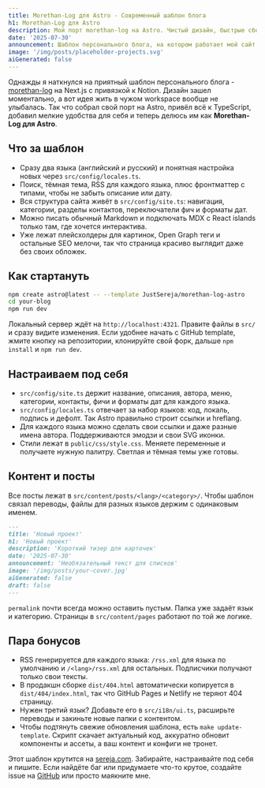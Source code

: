```yaml
---
title: Morethan-Log для Astro - Современный шаблон блога
h1: Morethan-Log для Astro
description: Мой порт morethan-log на Astro. Чистый дизайн, быстрые сборки, мультиязычность, поиск, RSS и типизированные конфиги из коробки.
date: '2025-07-30'
announcement: Шаблон персонального блога, на котором работает мой сайт
image: '/img/posts/placeholder-projects.svg'
aiGenerated: false
---
```


Однажды я наткнулся на приятный шаблон персонального блога - [morethan-log](https://github.com/morethanmin/morethan-log) на Next.js с привязкой к Notion. Дизайн зашел моментально, а вот идея жить в чужом workspace вообще не улыбалась. Так что собрал свой порт на Astro, привёл всё к TypeScript, добавил мелкие удобства для себя и теперь делюсь им как **Morethan-Log для Astro**.

## Что за шаблон
- Сразу два языка (английский и русский) и понятная настройка новых через `src/config/locales.ts`.
- Поиск, тёмная тема, RSS для каждого языка, плюс фронтматтер с типами, чтобы не забыть описание или дату.
- Вся структура сайта живёт в `src/config/site.ts`: навигация, категории, разделы контактов, переключатели фич и форматы дат.
- Можно писать обычный Markdown и подключать MDX с React islands только там, где хочется интерактива.
- Уже лежат плейсхолдеры для картинок, Open Graph теги и остальные SEO мелочи, так что страница красиво выглядит даже без своих обложек.

## Как стартануть

```bash
npm create astro@latest -- --template JustSereja/morethan-log-astro
cd your-blog
npm run dev
```

Локальный сервер ждёт на `http://localhost:4321`. Правите файлы в `src/` и сразу видите изменения. Если удобнее начать с GitHub template, жмите кнопку на репозитории, клонируйте свой форк, дальше `npm install` и `npm run dev`.

## Настраиваем под себя

- `src/config/site.ts` держит название, описания, автора, меню, категории, контакты, фичи и форматы дат для каждого языка.
- `src/config/locales.ts` отвечает за набор языков: код, локаль, подпись и дефолт. Так Astro правильно строит ссылки и hreflang.
- Для каждого языка можно сделать свои ссылки и даже разные имена автора. Поддерживаются эмодзи и свои SVG иконки.
- Стили лежат в `public/css/style.css`. Меняете переменные и получаете нужную палитру. Светлая и тёмная темы уже готовы.

## Контент и посты

Все посты лежат в `src/content/posts/<lang>/<category>/`. Чтобы шаблон связал переводы, файлы для разных языков держим с одинаковым именем.

```markdown
---
title: 'Новый проект'
h1: 'Новый проект'
description: 'Короткий тизер для карточек'
date: '2025-07-30'
announcement: 'Необязательный текст для списков'
image: '/img/posts/your-cover.jpg'
aiGenerated: false
draft: false
---
```

`permalink` почти всегда можно оставить пустым. Папка уже задаёт язык и категорию. Страницы в `src/content/pages` работают по той же логике.

## Пара бонусов

- RSS генерируется для каждого языка: `/rss.xml` для языка по умолчанию и `/<lang>/rss.xml` для остальных. Подписчики получают только свои тексты.
- В продакшн сборке `dist/404.html` автоматически копируется в `dist/404/index.html`, так что GitHub Pages и Netlify не теряют 404 страницу.
- Нужен третий язык? Добавьте его в `src/i18n/ui.ts`, расширьте переводы и закиньте новые папки с контентом.
- Чтобы подтянуть свежие обновления шаблона, есть `make update-template`. Скрипт скачает актуальный код, аккуратно обновит компоненты и ассеты, а ваш контент и конфиги не тронет.

Этот шаблон крутится на [sereja.com](https://sereja.com/). Забирайте, настраивайте под себя и пишите. Если найдёте баг или придумаете что-то крутое, создайте issue на [GitHub](https://github.com/JustSereja/morethan-log-astro) или просто маякните мне.
